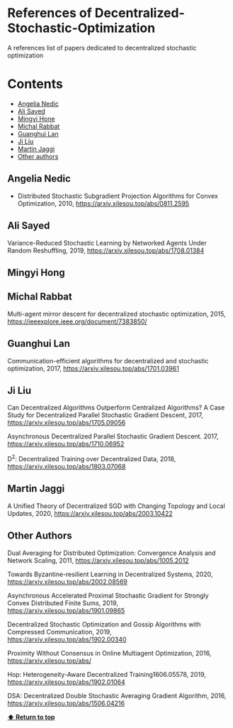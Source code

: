 # References of Decentralized-Stochastic-Optimization 
A references list of papers dedicated to decentralized stochastic optimization

# Contents

 - [Angelia Nedic](#angelia-nedic)
 - [Ali Sayed](#ali-sayed)
 - [Mingyi Hone](#mingyi-hong)
 - [Michal Rabbat](#michal-rabbat)
 - [Guanghui Lan](#guanghui-lan)
 - [Ji Liu](#ji-liu)
 - [Martin Jaggi](#martin-jaggi)
 - [Other authors](#other-authors)

## Angelia Nedic

* Distributed Stochastic Subgradient Projection Algorithms for Convex Optimization, 2010,
https://arxiv.xilesou.top/abs/0811.2595

## Ali Sayed

Variance-Reduced Stochastic Learning by Networked Agents Under Random Reshuffling, 2019,
https://arxiv.xilesou.top/abs/1708.01384

## Mingyi Hong

## Michal Rabbat

Multi-agent mirror descent for decentralized stochastic optimization, 2015,
https://ieeexplore.ieee.org/document/7383850/

## Guanghui Lan

Communication-efficient algorithms for decentralized and stochastic optimization, 2017,
https://arxiv.xilesou.top/abs/1701.03961

## Ji Liu

Can Decentralized Algorithms Outperform Centralized Algorithms? A Case Study for Decentralized Parallel Stochastic Gradient Descent, 2017,
https://arxiv.xilesou.top/abs/1705.09056

Asynchronous Decentralized Parallel Stochastic Gradient Descent. 2017,
https://arxiv.xilesou.top/abs/1710.06952

D<sup>2</sup>: Decentralized Training over Decentralized Data, 2018,
https://arxiv.xilesou.top/abs/1803.07068

## Martin Jaggi

A Unified Theory of Decentralized SGD with Changing Topology and Local Updates, 2020,
https://arxiv.xilesou.top/abs/2003.10422

## Other Authors

Dual Averaging for Distributed Optimization: Convergence Analysis and Network Scaling, 2011,
https://arxiv.xilesou.top/abs/1005.2012

Towards Byzantine-resilient Learning in Decentralized Systems, 2020,
https://arxiv.xilesou.top/abs/2002.08569

Asynchronous Accelerated Proximal Stochastic Gradient for Strongly Convex Distributed Finite Sums, 2019,
https://arxiv.xilesou.top/abs/1901.09865

Decentralized Stochastic Optimization and Gossip Algorithms with Compressed Communication, 2019,
https://arxiv.xilesou.top/abs/1902.00340

Proximity Without Consensus in Online Multiagent Optimization, 2016,
https://arxiv.xilesou.top/abs/

Hop: Heterogeneity-Aware Decentralized Training1606.05578, 2019,
https://arxiv.xilesou.top/abs/1902.01064

DSA: Decentralized Double Stochastic Averaging Gradient Algorithm, 2016,
https://arxiv.xilesou.top/abs/1506.04216

**[⬆ Return to top](#contents)**
